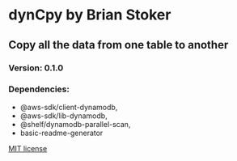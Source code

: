 # dynCpy by Brian Stoker

## Copy all the data from one table to another

### Version: 0.1.0



### Dependencies: 
* @aws-sdk/client-dynamodb,
* @aws-sdk/lib-dynamodb,
* @shelf/dynamodb-parallel-scan,
* basic-readme-generator

[MIT license](LICENSE)
